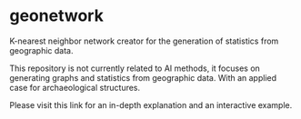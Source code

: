 # geonetwork
K-nearest neighbor network creator for the generation of statistics from geographic data.

This repository is not currently related to AI methods, it focuses on generating graphs and statistics from geographic data. With an applied case for archaeological structures.  

Please visit this link for an in-depth explanation and an interactive example.